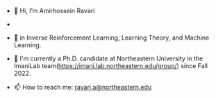 - 👋 Hi, I’m Amirhossein Ravari
- 
- 👀 in Inverse Reinforcement Learning, Learning Theory, and Machine Learning.
- 🌱 I'm currently a Ph.D. candidate at Northeastern University in the ImaniLab team(https://imani.lab.northeastern.edu/group/) since Fall 2022.

- 📫 How to reach me: ravari.a@northeastern.edu

